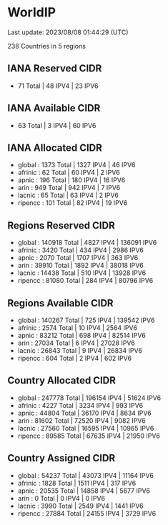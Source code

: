 # WorldIP

Last update: 2023/08/08 01:44:29 (UTC)

238 Countries in 5 regions

## IANA Reserved CIDR

- 71 Total | 48 IPV4 | 23 IPV6

## IANA Available CIDR

- 63 Total | 3 IPV4 | 60 IPV6

## IANA Allocated CIDR

- global : 1373 Total | 1327 IPV4 | 46 IPV6
- afrinic : 62 Total | 60 IPV4 | 2 IPV6
- apnic : 196 Total | 180 IPV4 | 16 IPV6
- arin : 949 Total | 942 IPV4 | 7 IPV6
- lacnic : 65 Total | 63 IPV4 | 2 IPV6
- ripencc : 101 Total | 82 IPV4 | 19 IPV6

## Regions Reserved CIDR

- global : 140918 Total | 4827 IPV4 | 136091 IPV6
- afrinic : 3420 Total | 434 IPV4 | 2986 IPV6
- apnic : 2070 Total | 1707 IPV4 | 363 IPV6
- arin : 39910 Total | 1892 IPV4 | 38018 IPV6
- lacnic : 14438 Total | 510 IPV4 | 13928 IPV6
- ripencc : 81080 Total | 284 IPV4 | 80796 IPV6

## Regions Available CIDR

- global : 140267 Total | 725 IPV4 | 139542 IPV6
- afrinic : 2574 Total | 10 IPV4 | 2564 IPV6
- apnic : 83212 Total | 698 IPV4 | 82514 IPV6
- arin : 27034 Total | 6 IPV4 | 27028 IPV6
- lacnic : 26843 Total | 9 IPV4 | 26834 IPV6
- ripencc : 604 Total | 2 IPV4 | 602 IPV6

## Country Allocated CIDR

- global : 247778 Total | 196154 IPV4 | 51624 IPV6
- afrinic : 4227 Total | 3234 IPV4 | 993 IPV6
- apnic : 44804 Total | 36170 IPV4 | 8634 IPV6
- arin : 81602 Total | 72520 IPV4 | 9082 IPV6
- lacnic : 27560 Total | 16595 IPV4 | 10965 IPV6
- ripencc : 89585 Total | 67635 IPV4 | 21950 IPV6

## Country Assigned CIDR

- global : 54237 Total | 43073 IPV4 | 11164 IPV6
- afrinic : 1828 Total | 1511 IPV4 | 317 IPV6
- apnic : 20535 Total | 14858 IPV4 | 5677 IPV6
- arin : 0 Total | 0 IPV4 | 0 IPV6
- lacnic : 3990 Total | 2549 IPV4 | 1441 IPV6
- ripencc : 27884 Total | 24155 IPV4 | 3729 IPV6
